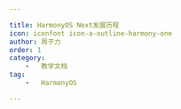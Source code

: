 ```yaml
---

title: HarmonyOS Next发展历程  
icon: iconfont icon-a-outline-harmony-one  
author: 周子力  
order: 1  
category:
    -   教学文档  
tag:
    -   HarmonyOS

---
```


